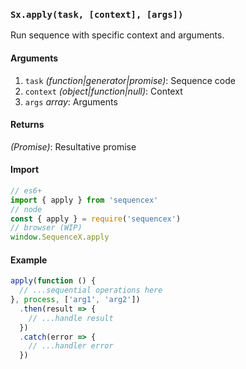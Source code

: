### `Sx.apply(task, [context], [args])`

Run sequence with specific context and arguments.

#### Arguments
1. `task` _(function|generator|promise)_: Sequence code
2. `context` _(object|function|null)_: Context
3. `args` _array_: Arguments

#### Returns
*(Promise)*: Resultative promise

#### Import

```js
// es6+
import { apply } from 'sequencex'
// node
const { apply } = require('sequencex')
// browser (WIP)
window.SequenceX.apply
```

#### Example
```js
apply(function () {
  // ...sequential operations here
}, process, ['arg1', 'arg2'])
  .then(result => {
    // ...handle result
  })
  .catch(error => {
    // ...handler error
  })
```
